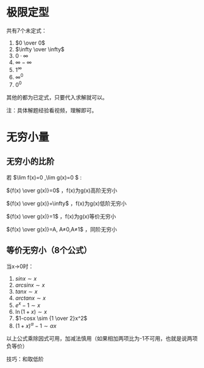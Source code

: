 # 极限定型

共有7个未定式：
1. $0 \over 0$
2. $\infty \over \infty$
3. $0\cdot\infty$
4. $\infty - \infty$
5. $1^\infty$
6. $\infty^0$
7. $0^0$

其他的都为已定式，只要代入求解就可以。

注：具体解题经验看视频，理解即可。

# 无穷小量

## 无穷小的比阶

若 $\lim f(x)=0 ,\lim g(x)=0 $ :

${f(x) \over g(x)}=0$ ，f(x)为g(x)高阶无穷小

${f(x) \over g(x)}=\infty$ ，f(x)为g(x)低阶无穷小

${f(x) \over g(x)}=1$ ，f(x)为g(x)等价无穷小

${f(x) \over g(x)}=A, A≠0,A≠1$ ，同阶无穷小

## 等价无穷小（8个公式）

当x->0时：
1. $sinx \sim x$
2. $arcsinx \sim x$
3. $tanx \sim x$
4. $arctanx \sim x$
5. $e^x-1 \sim x$
6. $\ln (1+x) \sim x$
7. $1-cosx \sim {1 \over 2}x^2$
8. $(1+x)^ \alpha -1 \sim \alpha x$

以上公式乘除因式可用，加减法慎用（如果相加两项比为-1不可用，也就是说两项负等价）

技巧：和取低阶



